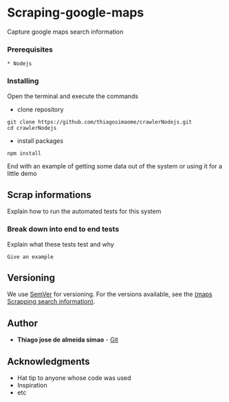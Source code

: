 # Scraping-google-maps

Capture google maps search information

### Prerequisites

```
* Nodejs
```

### Installing

Open the terminal and execute the commands

- clone repository

```
git clone https://github.com/thiagosimaome/crawlerNodejs.git
cd crawlerNodejs
```

- install packages

```
npm install
```

End with an example of getting some data out of the system or using it for a little demo

## Scrap informations

Explain how to run the automated tests for this system

### Break down into end to end tests

Explain what these tests test and why

```
Give an example
```

## Versioning

We use [SemVer](http://semver.org/) for versioning. For the versions available, see the [(maps Scrapping search information)](https://github.com/your/project/tags).

## Author

- **Thiago jose de almeida simao** - [Git](https://github.com/thiagosimaome)

## Acknowledgments

- Hat tip to anyone whose code was used
- Inspiration
- etc
